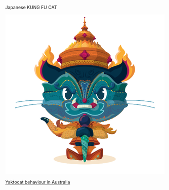 Japanese KUNG FU CAT

![Image of yaktocat](yaktocat.png)

[Yaktocat behaviour in Australia](CatReport_web.pdf)
